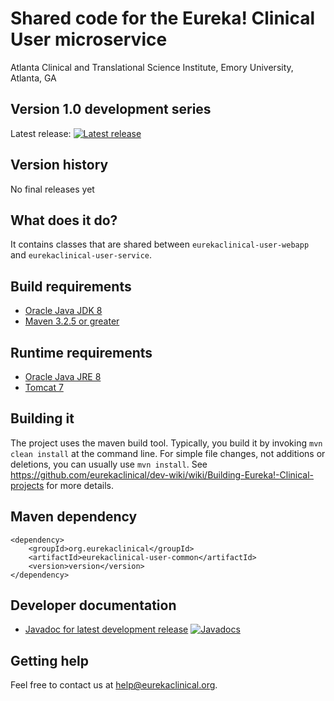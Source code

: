# Shared code for the Eureka! Clinical User microservice
Atlanta Clinical and Translational Science Institute, Emory University, Atlanta, GA

## Version 1.0 development series
Latest release: [![Latest release](https://maven-badges.herokuapp.com/maven-central/org.eurekaclinical/eurekaclinical-user-common/badge.svg)](https://maven-badges.herokuapp.com/maven-central/org.eurekaclinical/eurekaclinical-user-common)

## Version history
No final releases yet

## What does it do?
It contains classes that are shared between `eurekaclinical-user-webapp` and `eurekaclinical-user-service`.

## Build requirements
* [Oracle Java JDK 8](http://www.oracle.com/technetwork/java/javase/overview/index.html)
* [Maven 3.2.5 or greater](https://maven.apache.org)

## Runtime requirements
* [Oracle Java JRE 8](http://www.oracle.com/technetwork/java/javase/overview/index.html)
* [Tomcat 7](https://tomcat.apache.org)

## Building it
The project uses the maven build tool. Typically, you build it by invoking `mvn clean install` at the command line. For simple file changes, not additions or deletions, you can usually use `mvn install`. See https://github.com/eurekaclinical/dev-wiki/wiki/Building-Eureka!-Clinical-projects for more details.

## Maven dependency
```
<dependency>
    <groupId>org.eurekaclinical</groupId>
    <artifactId>eurekaclinical-user-common</artifactId>
    <version>version</version>
</dependency>
```

## Developer documentation
* [Javadoc for latest development release](http://javadoc.io/doc/org.eurekaclinical/eurekaclinical-user-common) [![Javadocs](http://javadoc.io/badge/org.eurekaclinical/eurekaclinical-user-common.svg)](http://javadoc.io/doc/org.eurekaclinical/eurekaclinical-user-common)

## Getting help
Feel free to contact us at help@eurekaclinical.org.

